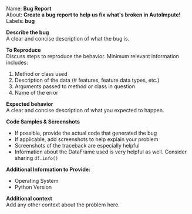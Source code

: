 Name: **Bug Report**  
About: **Create a bug report to help us fix what's broken in AutoImpute!**  
Labels: **bug** 

**Describe the bug**  
A clear and concise description of what the bug is.

**To Reproduce**  
Discuss steps to reproduce the behavior. Minimum relevant information includes:
1. Method or class used 
2. Description of the data (# features, feature data types, etc.)
3. Arguments passed to method or class in question
4. Name of the error

**Expected behavior**  
A clear and concise description of what you expected to happen.

**Code Samples & Screenshots**
- If possible, provide the actual code that generated the bug 
- If applicable, add screenshots to help explain your problem
- Screenshots of the traceback are especially helpful
- Information about the DataFrame used is very helpful as well. Consider sharing `df.info()`

**Additional Information to Provide:**  
 - Operating System
 - Python Version

**Additional context**  
Add any other context about the problem here.
